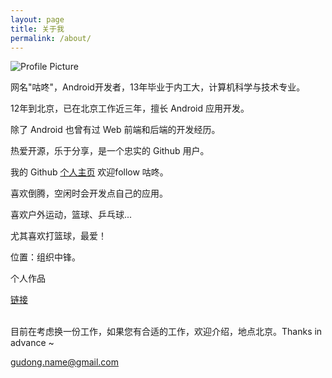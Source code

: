 ```yaml
---
layout: page
title: 关于我
permalink: /about/
---
```


<img src="{{ site.baseurl }}assets/profile_circle.png" title="Profile Picture" class="profile">
<br>

网名"咕咚"，Android开发者，13年毕业于内工大，计算机科学与技术专业。

12年到北京，已在北京工作近三年，擅长 Android 应用开发。

除了 Android 也曾有过 Web 前端和后端的开发经历。

热爱开源，乐于分享，是一个忠实的 Github 用户。

我的 Github [个人主页](https://github.com/maoruibin) 欢迎follow 咕咚。

喜欢倒腾，空闲时会开发点自己的应用。

喜欢户外运动，篮球、乒乓球...

尤其喜欢打篮球，最爱！

位置：组织中锋。

个人作品

<a href="/project" target="_blank">链接</a><br><br>

目前在考虑换一份工作，如果您有合适的工作，欢迎介绍，地点北京。Thanks in advance ~

<a href="mailto:gudong.name@gmail.com">gudong.name@gmail.com</a>

